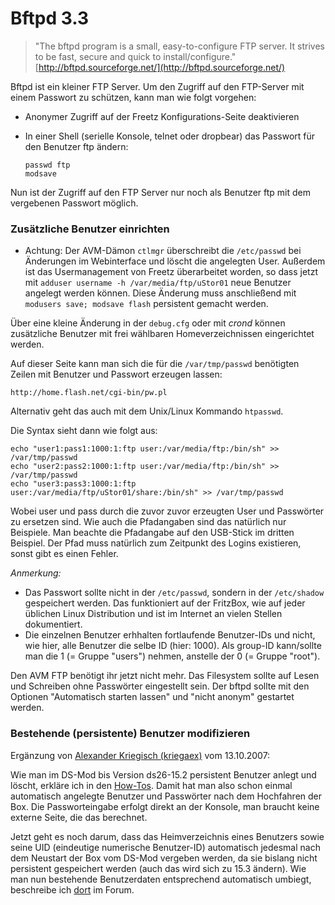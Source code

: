 # Bftpd 3.3

> "The bftpd program is a small, easy-to-configure FTP server. It
> strives to be fast, secure and quick to install/configure."
> [http://bftpd.sourceforge.net/](http://bftpd.sourceforge.net/)

Bftpd ist ein kleiner FTP Server. Um den Zugriff auf den FTP-Server mit
einem Passwort zu schützen, kann man wie folgt vorgehen:

-   Anonymer Zugriff auf der Freetz Konfigurations-Seite deaktivieren
-   In einer Shell (serielle Konsole, telnet oder dropbear) das Passwort
    für den Benutzer ftp ändern:

    ``` 
    passwd ftp
    modsave
    ```

Nun ist der Zugriff auf den FTP Server nur noch als Benutzer ftp mit dem
vergebenen Passwort möglich.

### Zusätzliche Benutzer einrichten

 * Achtung: Der
AVM-Dämon `ctlmgr` überschreibt die `/etc/passwd` bei Änderungen im
Webinterface und löscht die angelegten User. Außerdem ist das
Usermanagement von Freetz überarbeitet worden, so dass jetzt mit
`adduser username -h /var/media/ftp/uStor01` neue Benutzer angelegt
werden können. Diese Änderung muss anschließend mit
`modusers save; modsave flash` persistent gemacht werden.

Über eine kleine Änderung in der `debug.cfg` oder mit *crond* können
zusätzliche Benutzer mit frei wählbaren Homeverzeichnissen eingerichtet
werden.

Auf dieser Seite kann man sich die für die `/var/tmp/passwd` benötigten
Zeilen mit Benutzer und Passwort erzeugen lassen:

```
http://home.flash.net/cgi-bin/pw.pl
```

Alternativ geht das auch mit dem Unix/Linux Kommando `htpasswd`.

Die Syntax sieht dann wie folgt aus:

```
echo "user1:pass1:1000:1:ftp user:/var/media/ftp:/bin/sh" >> /var/tmp/passwd
echo "user2:pass2:1000:1:ftp user:/var/media/ftp:/bin/sh" >> /var/tmp/passwd
echo "user3:pass3:1000:1:ftp user:/var/media/ftp/uStor01/share:/bin/sh" >> /var/tmp/passwd
```

Wobei user und pass durch die zuvor zuvor erzeugten User und Passwörter
zu ersetzen sind. Wie auch die Pfadangaben sind das natürlich nur
Beispiele. Man beachte die Pfadangabe auf den USB-Stick im dritten
Beispiel. Der Pfad muss natürlich zum Zeitpunkt des Logins existieren,
sonst gibt es einen Fehler.

*Anmerkung:*

-   Das Passwort sollte nicht in der `/etc/passwd`, sondern in der
    `/etc/shadow` gespeichert werden. Das funktioniert auf der FritzBox,
    wie auf jeder üblichen Linux Distribution und ist im Internet an
    vielen Stellen dokumentiert.
-   Die einzelnen Benutzer erhhalten fortlaufende Benutzer-IDs und
    nicht, wie hier, alle Benutzer die selbe ID (hier: 1000). Als
    group-ID kann/sollte man die 1 (= Gruppe "users") nehmen, anstelle
    der 0 (= Gruppe "root").

Den AVM FTP benötigt ihr jetzt nicht mehr. Das Filesystem sollte auf
Lesen und Schreiben ohne Passwörter eingestellt sein. Der bftpd sollte
mit den Optionen "Automatisch starten lassen" und "nicht anonym"
gestartet werden.

### Bestehende (persistente) Benutzer modifizieren

Ergänzung von [Alexander Kriegisch
(kriegaex)](http://www.ip-phone-forum.de/member.php?u=117253)
vom 13.10.2007:

Wie man im DS-Mod bis Version ds26-15.2 persistent Benutzer anlegt und
löscht, erkläre ich in den
[How-Tos](../help/howtos/security/user_management.html). Damit
hat man also schon einmal automatisch angelegte Benutzer und Passwörter
nach dem Hochfahren der Box. Die Passworteingabe erfolgt direkt an der
Konsole, man braucht keine externe Seite, die das berechnet.

Jetzt geht es noch darum, dass das Heimverzeichnis eines Benutzers sowie
seine UID (eindeutige numerische Benutzer-ID) automatisch jedesmal nach
dem Neustart der Box vom DS-Mod vergeben werden, da sie bislang nicht
persistent gespeichert werden (auch das wird sich zu 15.3 ändern). Wie
man nun bestehende Benutzerdaten entsprechend automatisch umbiegt,
beschreibe ich
[dort](http://www.ip-phone-forum.de/showthread.php?p=958801#post958801)
im Forum.

